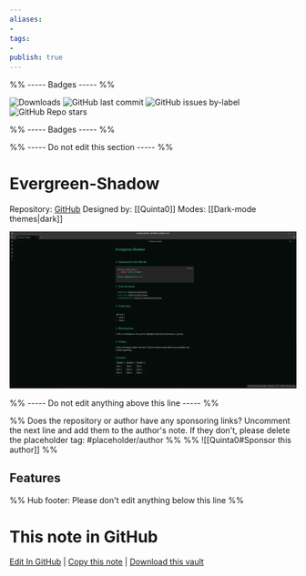 ```yaml
---
aliases:
- 
tags: 
- 
publish: true
---
```


%% ----- Badges ----- %%

![Downloads](https://img.shields.io/badge/downloads-1593-573E7A?style=for-the-badge&logo=)
![GitHub last commit](https://img.shields.io/github/last-commit/Quinta0/Evergreen-Shadow?color=573E7A&label=last%20update&logo=github&style=for-the-badge)
![GitHub issues by-label](https://img.shields.io/github/issues/Quinta0/Evergreen-Shadow/help%20wanted?color=573E7A&logo=github&style=for-the-badge) 
![GitHub Repo stars](https://img.shields.io/github/stars/Quinta0/Evergreen-Shadow?color=573E7A&logo=github&style=for-the-badge)

%% ----- Badges ----- %%

%% ----- Do not edit this section ----- %%

# Evergreen-Shadow

Repository: [GitHub](https://github.com/Quinta0/Evergreen-Shadow)
Designed by: [[Quinta0]]
Modes: [[Dark-mode themes|dark]]



![screenshot](https://github.com/Quinta0/Evergreen-Shadow/raw/HEAD/Evergreen-Shadow-small.png)

%% ----- Do not edit anything above this line ----- %% 

%% Does the repository or author have any sponsoring links? Uncomment the next line and add them to the author's note. If they don't, please delete the placeholder tag: #placeholder/author %%
%% ![[Quinta0#Sponsor this author]] %%


## Features



%% Hub footer: Please don't edit anything below this line %%

# This note in GitHub

<span class="git-footer">[Edit In GitHub](https://github.dev/obsidian-community/obsidian-hub/blob/main/02%20-%20Community%20Expansions/02.05%20All%20Community%20Expansions/Themes/Evergreen-Shadow.md "git-hub-edit-note") | [Copy this note](https://raw.githubusercontent.com/obsidian-community/obsidian-hub/main/02%20-%20Community%20Expansions/02.05%20All%20Community%20Expansions/Themes/Evergreen-Shadow.md "git-hub-copy-note") | [Download this vault](https://github.com/obsidian-community/obsidian-hub/archive/refs/heads/main.zip "git-hub-download-vault") </span>
